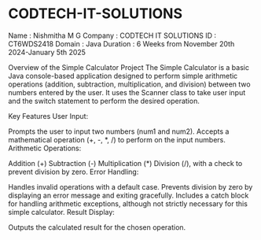 # CODTECH-IT-SOLUTIONS
Name : Nishmitha M G
Company : CODTECH IT SOLUTIONS
ID : CT6WDS2418
Domain : Java 
Duration : 6 Weeks from November 20th 2024-January 5th 2025

Overview of the Simple Calculator Project
The Simple Calculator is a basic Java console-based application designed to perform simple arithmetic operations (addition, subtraction, multiplication, and division) between two numbers entered by the user. It uses the Scanner class to take user input and the switch statement to perform the desired operation.

Key Features
User Input:

Prompts the user to input two numbers (num1 and num2).
Accepts a mathematical operation (+, -, *, /) to perform on the input numbers.
Arithmetic Operations:

Addition (+)
Subtraction (-)
Multiplication (*)
Division (/), with a check to prevent division by zero.
Error Handling:

Handles invalid operations with a default case.
Prevents division by zero by displaying an error message and exiting gracefully.
Includes a catch block for handling arithmetic exceptions, although not strictly necessary for this simple calculator.
Result Display:

Outputs the calculated result for the chosen operation.
